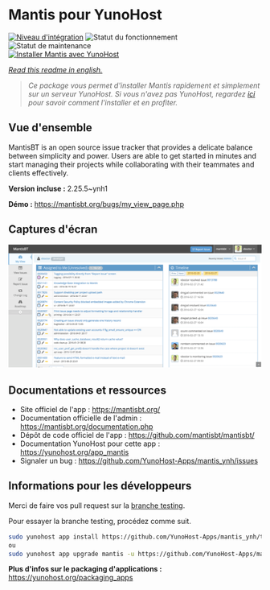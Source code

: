 <!--
N.B.: This README was automatically generated by https://github.com/YunoHost/apps/tree/master/tools/README-generator
It shall NOT be edited by hand.
-->

# Mantis pour YunoHost

[![Niveau d'intégration](https://dash.yunohost.org/integration/mantis.svg)](https://dash.yunohost.org/appci/app/mantis) ![Statut du fonctionnement](https://ci-apps.yunohost.org/ci/badges/mantis.status.svg) ![Statut de maintenance](https://ci-apps.yunohost.org/ci/badges/mantis.maintain.svg)  
[![Installer Mantis avec YunoHost](https://install-app.yunohost.org/install-with-yunohost.svg)](https://install-app.yunohost.org/?app=mantis)

*[Read this readme in english.](./README.md)*

> *Ce package vous permet d'installer Mantis rapidement et simplement sur un serveur YunoHost.
Si vous n'avez pas YunoHost, regardez [ici](https://yunohost.org/#/install) pour savoir comment l'installer et en profiter.*

## Vue d'ensemble

MantisBT is an open source issue tracker that provides a delicate balance between simplicity and power. Users are able to get started in minutes and start managing their projects while collaborating with their teammates and clients effectively. 

**Version incluse :** 2.25.5~ynh1


**Démo :** https://mantisbt.org/bugs/my_view_page.php

## Captures d'écran

![Capture d'écran de Mantis](./doc/screenshots/modern_my_view.png)

## Documentations et ressources

* Site officiel de l'app : <https://mantisbt.org/>
* Documentation officielle de l'admin : <https://mantisbt.org/documentation.php>
* Dépôt de code officiel de l'app : <https://github.com/mantisbt/mantisbt/>
* Documentation YunoHost pour cette app : <https://yunohost.org/app_mantis>
* Signaler un bug : <https://github.com/YunoHost-Apps/mantis_ynh/issues>

## Informations pour les développeurs

Merci de faire vos pull request sur la [branche testing](https://github.com/YunoHost-Apps/mantis_ynh/tree/testing).

Pour essayer la branche testing, procédez comme suit.

``` bash
sudo yunohost app install https://github.com/YunoHost-Apps/mantis_ynh/tree/testing --debug
ou
sudo yunohost app upgrade mantis -u https://github.com/YunoHost-Apps/mantis_ynh/tree/testing --debug
```

**Plus d'infos sur le packaging d'applications :** <https://yunohost.org/packaging_apps>
